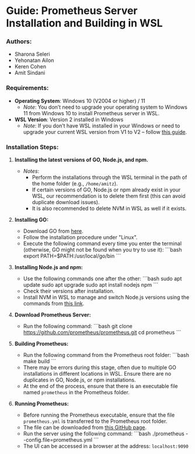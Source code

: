 
# Guide: Prometheus Server Installation and Building in WSL

### Authors:
- Sharona Seleri
- Yehonatan Ailon
- Keren Cohen
- Amit Sindani

### Requirements:
- **Operating System**: Windows 10 (V2004 or higher) / 11
  - *Note*: You don’t need to upgrade your operating system to Windows 11 from Windows 10 to install Prometheus server in WSL.
- **WSL Version**: Version 2 installed in Windows
  - *Note*: If you don’t have WSL installed in your Windows or need to upgrade your current WSL version from V1 to V2 – follow [this guide](https://learn.microsoft.com/en-us/windows/wsl/install).

### Installation Steps:

1. **Installing the latest versions of GO, Node.js, and npm.**
   - *Notes*:
     - Perform the installations through the WSL terminal in the path of the home folder (e.g., `/home/amitz`).
     - If certain versions of GO, Node.js or npm already exist in your WSL, our recommendation is to delete them first (this can avoid duplicate download issues).
     - It is also recommended to delete NVM in WSL as well if it exists.

2. **Installing GO:**
   - Download GO from [here](https://go.dev/doc/install).
   - Follow the installation procedure under "Linux".
   - Execute the following command every time you enter the terminal (otherwise, GO might not be found when you try to use it):
     \`\`\`bash
     export PATH=$PATH:/usr/local/go/bin
     \`\`\`

3. **Installing Node.js and npm:**
   - Use the following commands one after the other:
     \`\`\`bash
     sudo apt update
     sudo apt upgrade
     sudo apt install nodejs npm
     \`\`\`
   - Check their versions after installation.
   - Install NVM in WSL to manage and switch Node.js versions using the commands from [this link](https://linuxbeast.com/blog/how-to-switch-node-js-version-in-wsl-ubuntu/).

4. **Download Prometheus Server:**
   - Run the following command:
     \`\`\`bash
     git clone https://github.com/prometheus/prometheus.git
     cd prometheus
     \`\`\`

5. **Building Prometheus:**
   - Run the following command from the Prometheus root folder:
     \`\`\`bash
     make build
     \`\`\`
   - There may be errors during this stage, often due to multiple GO installations in different locations in WSL. Ensure there are no duplicates in GO, Node.js, or npm installations.
   - At the end of the process, ensure that there is an executable file named `prometheus` in the Prometheus folder.

6. **Running Prometheus:**
   - Before running the Prometheus executable, ensure that the file `prometheus.yml` is transferred to the Prometheus root folder.
   - The file can be downloaded from [this GitHub page](https://github.com/prometheus/prometheus/blob/main/documentation/examples/prometheus.yml).
   - Run the server using the following command:
     \`\`\`bash
     ./prometheus --config.file=prometheus.yml
     \`\`\`
   - The UI can be accessed in a browser at the address: `localhost:9090`
